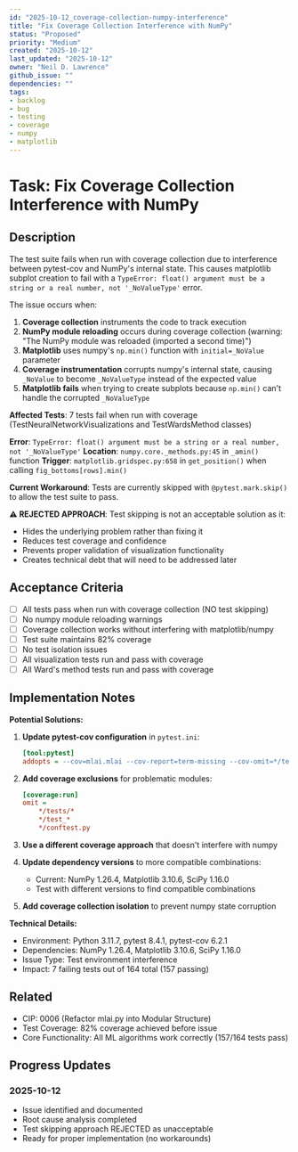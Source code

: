 ```yaml
---
id: "2025-10-12_coverage-collection-numpy-interference"
title: "Fix Coverage Collection Interference with NumPy"
status: "Proposed"
priority: "Medium"
created: "2025-10-12"
last_updated: "2025-10-12"
owner: "Neil D. Lawrence"
github_issue: ""
dependencies: ""
tags:
- backlog
- bug
- testing
- coverage
- numpy
- matplotlib
---
```


# Task: Fix Coverage Collection Interference with NumPy

## Description

The test suite fails when run with coverage collection due to interference between pytest-cov and NumPy's internal state. This causes matplotlib subplot creation to fail with a `TypeError: float() argument must be a string or a real number, not '_NoValueType'` error.

The issue occurs when:
1. **Coverage collection** instruments the code to track execution
2. **NumPy module reloading** occurs during coverage collection (warning: "The NumPy module was reloaded (imported a second time)")
3. **Matplotlib** uses numpy's `np.min()` function with `initial=_NoValue` parameter
4. **Coverage instrumentation** corrupts numpy's internal state, causing `_NoValue` to become `_NoValueType` instead of the expected value
5. **Matplotlib fails** when trying to create subplots because `np.min()` can't handle the corrupted `_NoValueType`

**Affected Tests**: 7 tests fail when run with coverage (TestNeuralNetworkVisualizations and TestWardsMethod classes)

**Error**: `TypeError: float() argument must be a string or a real number, not '_NoValueType'`
**Location**: `numpy.core._methods.py:45` in `_amin()` function
**Trigger**: `matplotlib.gridspec.py:658` in `get_position()` when calling `fig_bottoms[rows].min()`

**Current Workaround**: Tests are currently skipped with `@pytest.mark.skip()` to allow the test suite to pass.

**⚠️ REJECTED APPROACH**: Test skipping is not an acceptable solution as it:
- Hides the underlying problem rather than fixing it
- Reduces test coverage and confidence
- Prevents proper validation of visualization functionality
- Creates technical debt that will need to be addressed later

## Acceptance Criteria

- [ ] All tests pass when run with coverage collection (NO test skipping)
- [ ] No numpy module reloading warnings
- [ ] Coverage collection works without interfering with matplotlib/numpy
- [ ] Test suite maintains 82% coverage
- [ ] No test isolation issues
- [ ] All visualization tests run and pass with coverage
- [ ] All Ward's method tests run and pass with coverage

## Implementation Notes

**Potential Solutions:**

1. **Update pytest-cov configuration** in `pytest.ini`:
   ```ini
   [tool:pytest]
   addopts = --cov=mlai.mlai --cov-report=term-missing --cov-omit=*/tests/*
   ```

2. **Add coverage exclusions** for problematic modules:
   ```ini
   [coverage:run]
   omit = 
       */tests/*
       */test_*
       */conftest.py
   ```

3. **Use a different coverage approach** that doesn't interfere with numpy

4. **Update dependency versions** to more compatible combinations:
   - Current: NumPy 1.26.4, Matplotlib 3.10.6, SciPy 1.16.0
   - Test with different versions to find compatible combinations

5. **Add coverage collection isolation** to prevent numpy state corruption

**Technical Details:**
- Environment: Python 3.11.7, pytest 8.4.1, pytest-cov 6.2.1
- Dependencies: NumPy 1.26.4, Matplotlib 3.10.6, SciPy 1.16.0
- Issue Type: Test environment interference
- Impact: 7 failing tests out of 164 total (157 passing)

## Related

- CIP: 0006 (Refactor mlai.py into Modular Structure)
- Test Coverage: 82% coverage achieved before issue
- Core Functionality: All ML algorithms work correctly (157/164 tests pass)

## Progress Updates

### 2025-10-12
- Issue identified and documented
- Root cause analysis completed
- Test skipping approach REJECTED as unacceptable
- Ready for proper implementation (no workarounds)
